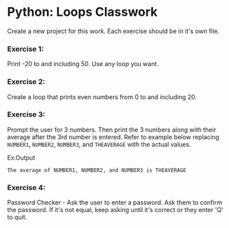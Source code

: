 # Python: Loops Classwork

Create a new project for this work. Each exercise should be in it's own file.

### Exercise 1:
Print -20 to and including 50. Use any loop you want.

### Exercise 2:
Create a loop that prints even numbers from 0 to and including 20.

### Exercise 3:
Prompt the user for 3 numbers. Then print the 3 numbers along with their average after the 3rd number is entered. Refer to example below replacing ```NUMBER1```, ```NUMBER2```, ```NUMBER3```, and ```THEAVERAGE``` with the actual values. 

Ex.Output
```
The average of NUMBER1, NUMBER2, and NUMBER3 is THEAVERAGE
```

### Exercise 4:
Password Checker - Ask the user to enter a password. Ask them to confirm the password. If it's not equal, keep asking until it's correct or they enter 'Q' to quit.



